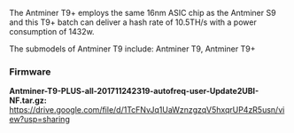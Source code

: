 The Antminer T9+ employs the same 16nm ASIC chip as the Antminer S9 and this T9+ batch can deliver a hash rate of 10.5TH/s with a power consumption of 1432w.

The submodels of Antminer T9 include: Antminer T9, Antminer T9+


<h3>Firmware</h3>

<b>Antminer-T9-PLUS-all-201711242319-autofreq-user-Update2UBI-NF.tar.gz: </b>https://drive.google.com/file/d/1TcFNvJq1UaWznzgzqV5hxqrUP4zR5usn/view?usp=sharing
